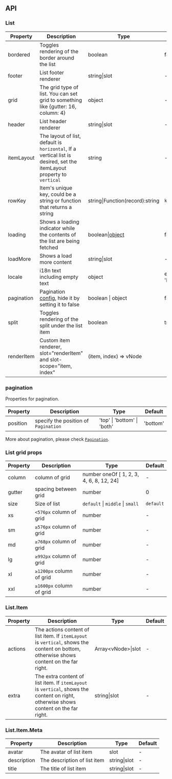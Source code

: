 
## API

### List

| Property | Description | Type | Default |
| -------- | ----------- | ---- | ------- |
| bordered | Toggles rendering of the border around the list | boolean | false |
| footer | List footer renderer | string\|slot | - |
| grid | The grid type of list. You can set grid to something like {gutter: 16, column: 4} | object | - |
| header | List header renderer | string\|slot | - |
| itemLayout | The layout of list, default is `horizontal`, If a vertical list is desired, set the itemLayout property to `vertical` | string | - |
| rowKey | Item's unique key, could be a string or function that returns a string | string\|Function(record):string | `key` |
| loading | Shows a loading indicator while the contents of the list are being fetched | boolean\|[object](https://vue.ant.design/components/spin/#API) | false |
| loadMore | Shows a load more content | string\|slot | - |
| locale | i18n text including empty text | object | emptyText: 'No Data' <br> |
| pagination | Pagination [config](https://vue.ant.design/components/pagination/#API), hide it by setting it to false | boolean \| object | false |
| split | Toggles rendering of the split under the list item | boolean | true |
| renderItem | Custom item renderer, slot="renderItem" and slot-scope="item, index"  | (item, index) => vNode |  | - |

### pagination

Properties for pagination.

| Property | Description | Type | Default |
| -------- | ----------- | ---- | ------- |
| position | specify the position of `Pagination` | 'top' \| 'bottom' \| 'both' | 'bottom' |

More about pagination, please check [`Pagination`](https://vue.ant.design/components/pagination/#API).

### List grid props

| Property | Description | Type | Default |
| -------- | ----------- | ---- | ------- |
| column | column of grid | number oneOf [ 1, 2, 3, 4, 6, 8, 12, 24] | - |
| gutter | spacing between grid | number | 0 |
| size | Size of list | `default` \| `middle` \| `small` | `default` |
| xs | `<576px` column of grid | number | - |
| sm | `≥576px` column of grid | number | - |
| md | `≥768px` column of grid | number | - |
| lg | `≥992px` column of grid | number | - |
| xl | `≥1200px` column of grid | number | - |
| xxl | `≥1600px` column of grid | number | - |

### List.Item

| Property | Description | Type | Default |
| -------- | ----------- | ---- | ------- |
| actions | The actions content of list item. If `itemLayout` is `vertical`, shows the content on bottom, otherwise shows content on the far right. | Array\<vNode>\|slot | - |
| extra | The extra content of list item. If `itemLayout` is `vertical`, shows the content on right, otherwise shows content on the far right. | string\|slot | - |

### List.Item.Meta

| Property | Description | Type | Default |
| -------- | ----------- | ---- | ------- |
| avatar | The avatar of list item | slot | - |
| description | The description of list item | string\|slot | - |
| title | The title of list item | string\|slot | - |
